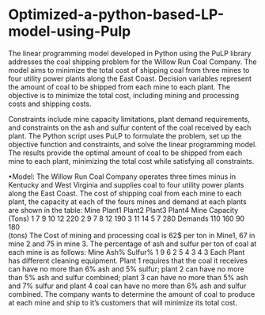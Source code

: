 # Optimized-a-python-based-LP-model-using-Pulp

The linear programming model developed in Python using the PuLP library addresses the coal shipping problem for the Willow Run Coal Company. The model aims to minimize the total cost of shipping coal from three mines to four utility power plants along the East Coast. Decision variables represent the amount of coal to be shipped from each mine to each plant. The objective is to minimize the total cost, including mining and processing costs and shipping costs.

Constraints include mine capacity limitations, plant demand requirements, and constraints on the ash and sulfur content of the coal received by each plant. The Python script uses PuLP to formulate the problem, set up the objective function and constraints, and solve the linear programming model. The results provide the optimal amount of coal to be shipped from each mine to each plant, minimizing the total cost while satisfying all constraints.

•Model:	The Willow Run Coal Company operates three times minus in Kentucky and West Virginia and supplies coal to four utility power plants along the East Coast. The cost of shipping coal from each mine to each plant, the capacity at each of the fours mines and demand at each plants are shown in the table:
Mine          Plant1       Plant2       Plant3          Plant4               Mine Capacity (Tons)
1                     7                  9                10                12                            220
2                      9                 7                 8                  12                            190
3                      11               14                5                   7                             280
Demands       110            160               90                180                   
(tons)
The Cost of mining and processing coal is 62$ per ton in Mine1, 67 in mine 2 and 75 in mine 3.
The percentage of ash and sulfur per ton of coal at each mine is as follows:
Mine       Ash%          Sulfur% 
1               9                 6
2               5                 4
3               4                 3
Each Plant has different cleaning equipment. Plant 1 requires that the coal it receives can have no more than 6% ash and 5% sulfur; plant 2 can have no more than 5% ash and sulfur combined; plant 3 can have no more than 5% ash and 7% sulfur and plant 4 coal can have no more than 6% ash and sulfur combined. The company wants to determine the amount of coal to produce at each mine and ship to it’s customers that will minimize its total cost.
 

